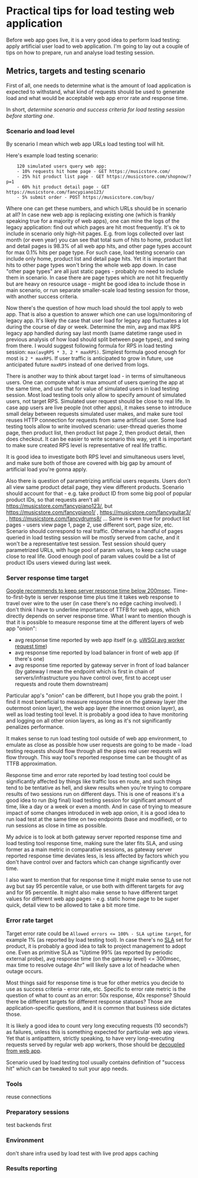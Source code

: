 # Practical tips for load testing web application

Before web app goes live, it is a very good idea to perform load testing: apply artificial user load to web application. I'm going to lay out a couple of tips on how to prepare, run and analyse load testing session.


## Metrics, targets and testing scenario

First of all, one needs to determine what is the amount of load application is expected to withstand, what kind of requests should be used to generate load and what would be acceptable web app error rate and response time.

In short, *determine scenario and success criteria for load testing session before starting one*.

### Scenario and load level

By scenario I mean which web app URLs load testing tool will hit.

Here's example load testing scenario:

```
    120 simulated users query web app:
    - 10% requests hit home page - GET https://musicstore.com/
    - 25% hit product list page - GET https://musicstore.com/shopnow/?p=1
    - 60% hit product detail page - GET https://musicstore.com/fancypiano123/
    - 5% submit order - POST https://musicstore.com/buy/
```

Where one can get these numbers, and which URLs should be in scenario at all? In case new web app is replacing existing one (which is frankly speaking true for a majority of web apps), one can mine the logs of the legacy application: find out which pages are hit most frequently. It's ok to include in scenario only high-hit pages. E.g. from logs collected over last month (or even year) you can see that total sum of hits to home, product list and detail pages is 98.3% of all web app hits, and other page types account for max 0.1% hits per page type. For such case, load testing scenario can include only home, product list and detail page hits. Yet it is important that hits to other page types won't bring the whole web app down. In case "other page types" are all just static pages - probably no need to include them in scenario. In case there are page types which are not hit frequently but are heavy on resource usage - might be good idea to include those in main scenario, or run separate smaller-scale load testing session for those, with another success criteria.

Now there's the question of how much load should the tool apply to web app. That is also a question to answer which one can use logs/monitoring of legacy app. It's likely the case that user load for legacy app fluctuates a lot during the course of day or week. Determine the min, avg and max RPS legacy app handled during say last month (same datetime range used in previous analysis of how load should split between page types), and swing from there. I would suggest following formula for RPS in load testing session: `max(avgRPS * 3, 2 * maxRPS)`. Simplest formula good enough for most is `2 * maxRPS`. If user traffic is anticipated to grow in future, use anticipated future `maxRPS` instead of one derived from logs.

There is another way to think about target load - in terms of simultaneous users. One can compute what is max amount of users quering the app at the same time, and use that for value of simulated users in load testing session. Most load testing tools only allow to specify amount of simulated users, not target RPS. Simulated user request should be close to real life. In case app users are live people (not other apps), it makes sense to introduce small delay between requests simulated user makes, and make sure tool reuses HTTP connection for requests from same artificial user. Some load testing tools allow to write involved scenario: user-thread queries thome page, then product list, then product list page 2, then product detail, then does checkout. It can be easier to write scenario this way, yet it is important to make sure created RPS level is representative of real life traffic. 

It is good idea to investigate both RPS level and simultaneous users level, and make sure both of those are covered with big gap by amount of artificial load you're gonna apply.

Also there is question of parametrizing artificial users requests. Users don't all view same product detail page, they view different products. Scenario should account for that - e.g. take product ID from some big pool of popular product IDs, so that requests aren't all https://musicstore.com/fancypiano123/, but https://musicstore.com/fancypiano1/ , https://musicstore.com/fancyguitar3/ , https://musicstore.com/fancydrums8/ ... Same is even true for product list pages - users view page 1, page 2, use different sort, page size, etc. Scenario should correspond to real traffic. Otherwise a handful of pages queried in load testing session will be mostly served from cache, and it won't be a representative test session. Test session should query parametrized URLs, with huge pool of param values, to keep cache usage close to real life. Good enough pool of param values could be a list of product IDs users viewed during last week.


### Server response time target

[Google recommends to keep server response time below 200msec](https://developers.google.com/speed/docs/insights/Server). Time-to-first-byte is server response time plus time it takes web response to travel over wire to the user (in case there's no edge caching involved). I don't think I have to underline importance of TTFB for web apps, which directly depends on server response time. What I want to mention though is that it is possible to measure response time at the different layers of web app "onion":
- avg response time reported by web app itself (e.g. [uWSGI avg worker request time](https://uwsgi-docs.readthedocs.io/en/latest/StatsServer.html))
- avg response time reported by load balancer in front of web app (if there's one)
- avg response time reported by gateway server in front of load balancer (by gateway I mean the endpoint which is first in chain of servers/infrastructure you have control over, first to accept user requests and route them downstream)

Particular app's "onion" can be different, but I hope you grab the point. I find it most beneficial to measure response time on the gateway layer (the outermost onion layer), the web app layer (the innermost onion layer), as well as load testing tool level. It is probably a good idea to have monitoring and logging on all other onion layers, as long as it's not significantly penalizes performance.

It makes sense to run load testing tool outside of web app environment, to emulate as close as possible how user requests are going to be made - load testing requests should flow through all the pipes real user requests will flow through. This way tool's reported response time can be thought of as TTFB approximation. 

Response time and error rate reported by load testing tool could be significantly affected by things like traffic loss en route, and such things tend to be tentative as hell, and skew results when you're trying to compare results of two sessions run on different days. This is one of reasons it's a good idea to run (big final) load testing session for significant amount of time, like a day or a week or even a month. And in case of trying to measure impact of some changes introduced in web app onion, it is a good idea to run load test at the same time on two endpoints (base and modified), or to run sessions as close in time as possible.

My advice is to look at both gateway server reported response time and load testing tool response time, making sure the later fits SLA, and using former as a main metric in comparative sessions, as gateway server reported response time deviates less, is less affected by factors which you don't have control over and factors which can change significantly over time.

I also want to mention that for response time it might make sense to use not avg but say 95 percentile value, or use both with different targets for avg and for 95 percentile. 
It might also make sense to have different target values for different web app pages - e.g. static home page to be super quick, detail view to be allowed to take a bit more time.


### Error rate target

Target error rate could be `Allowed errors <= 100% - SLA uptime target`, for example 1% (as reported by load testing tool). In case there's no [SLA](https://en.wikipedia.org/wiki/Service-level_agreement) set for product, it is probably a good idea to talk to project management to adopt one. Even as primitive SLA as "Uptime 99% (as reported by periodic external probe), avg response time (on the gateway level) <= 300msec, max time to resolve outage 4hr" will likely save a lot of headache when outage occurs.

Most things said for response time is true for other metrics you decide to use as success criteria - error rate, etc. Specific to error rate metric is the question of what to count as an error: 50x response, 40x response? Should there be different targets for different response statuses? Those are application-specific questions, and it is common that business side dictates those.

It is likely a good idea to count very long executing requests (10 seconds?) as failures, unless this is something expected for particular web app views. Yet that is antipatttern, strictly speaking, to have very long-executing requests served by regular web app workers, those should be [decoupled from web app](https://medium.com/geekculture/rest-api-best-practices-decouple-long-running-tasks-from-http-request-processing-9fab2921ace8).   

Scenario used by load testing tool usually contains definition of "success hit" which can be tweaked to suit your app needs.


### Tools

reuse connections


### Preparatory sessions

test backends first

### Environment

don't share infra used by load test with live prod apps
caching

### Results reporting

